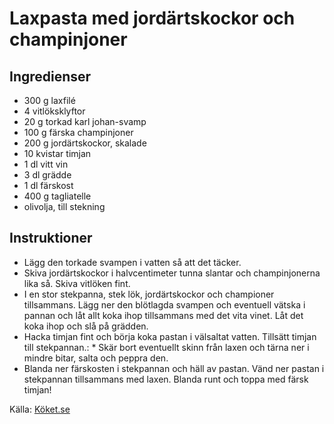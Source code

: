 # Laxpasta med jordärtskockor och champinjoner

## Ingredienser

* 300 g laxfilé
* 4  vitlöksklyftor
* 20 g torkad karl johan-svamp
* 100 g färska champinjoner
* 200 g jordärtskockor, skalade
* 10 kvistar timjan
* 1 dl vitt vin
* 3 dl grädde
* 1 dl färskost
* 400 g tagliatelle
*   olivolja, till stekning

## Instruktioner

* Lägg den torkade svampen i vatten så att det täcker.
* Skiva jordärtskockor i halvcentimeter tunna slantar och champinjonerna lika så. Skiva vitlöken fint.
* I en stor stekpanna, stek lök, jordärtskockor och championer tillsammans. Lägg ner den blötlagda svampen och eventuell vätska i pannan och låt allt koka ihop tillsammans med det vita vinet. Låt det koka ihop och slå på grädden.
* Hacka timjan fint och börja koka pastan i välsaltat vatten. Tillsätt timjan till stekpannan.: * Skär bort eventuellt skinn från laxen och tärna ner i mindre bitar, salta och peppra den.
* Blanda ner färskosten i stekpannan och häll av pastan. Vänd ner pastan i stekpannan tillsammans med laxen. Blanda runt och toppa med färsk timjan!

Källa: [Köket.se](https://www.koket.se/mitt-kok/tommy-myllymaki/laxpasta-med-jordartskockor-och-champinjoner/)